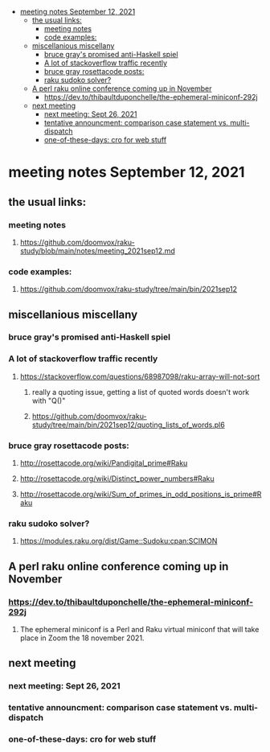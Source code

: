 - [meeting notes September 12, 2021](#org18edf43)
  - [the usual links:](#org143178a)
    - [meeting notes](#orgfb533b7)
    - [code examples:](#org4f37559)
  - [miscellanious miscellany](#org0fc3b4a)
    - [bruce gray's promised anti-Haskell spiel](#orgc6b4cc1)
    - [A lot of stackoverflow traffic recently](#org358549d)
    - [bruce gray rosettacode posts:](#org32913be)
    - [raku sudoko solver?](#org93b3583)
  - [A perl raku online conference coming up in November](#org490ebc4)
    - [<https://dev.to/thibaultduponchelle/the-ephemeral-miniconf-292j>](#orge653690)
  - [next meeting](#orgd7f714e)
    - [next meeting: Sept 26, 2021](#org07cfd83)
    - [tentative announcment: comparison case statement vs. multi-dispatch](#org6f7e8f8)
    - [one-of-these-days: cro for web stuff](#org20b852b)


<a id="org18edf43"></a>

# meeting notes September 12, 2021


<a id="org143178a"></a>

## the usual links:


<a id="orgfb533b7"></a>

### meeting notes

1.  <https://github.com/doomvox/raku-study/blob/main/notes/meeting_2021sep12.md>


<a id="org4f37559"></a>

### code examples:

1.  <https://github.com/doomvox/raku-study/tree/main/bin/2021sep12>


<a id="org0fc3b4a"></a>

## miscellanious miscellany


<a id="orgc6b4cc1"></a>

### bruce gray's promised anti-Haskell spiel


<a id="org358549d"></a>

### A lot of stackoverflow traffic recently

1.  <https://stackoverflow.com/questions/68987098/raku-array-will-not-sort>

    1.  really a quoting issue, getting a list of quoted words doesn't work with "Q()"
    
    2.  <https://github.com/doomvox/raku-study/tree/main/bin/2021sep12/quoting_lists_of_words.pl6>


<a id="org32913be"></a>

### bruce gray rosettacode posts:

1.  <http://rosettacode.org/wiki/Pandigital_prime#Raku>

2.  <http://rosettacode.org/wiki/Distinct_power_numbers#Raku>

3.  <http://rosettacode.org/wiki/Sum_of_primes_in_odd_positions_is_prime#Raku>


<a id="org93b3583"></a>

### raku sudoko solver?

1.  <https://modules.raku.org/dist/Game::Sudoku:cpan:SCIMON>


<a id="org490ebc4"></a>

## A perl raku online conference coming up in November


<a id="orge653690"></a>

### <https://dev.to/thibaultduponchelle/the-ephemeral-miniconf-292j>

1.  The ephemeral miniconf is a Perl and Raku virtual miniconf that will take place in Zoom the 18 november 2021.


<a id="orgd7f714e"></a>

## next meeting


<a id="org07cfd83"></a>

### next meeting: Sept 26, 2021


<a id="org6f7e8f8"></a>

### tentative announcment: comparison case statement vs. multi-dispatch


<a id="org20b852b"></a>

### one-of-these-days: cro for web stuff
